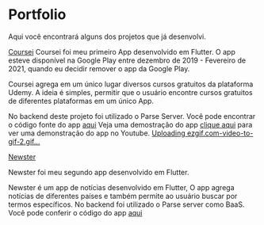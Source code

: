 # Portfolio

Aqui você encontrará alguns dos projetos que já desenvolvi.

[Coursei](https://github.com/joaoarmando/coursei")
Coursei foi meu primeiro App desenvolvido em Flutter. O app esteve disponível na Google Play entre dezembro de 2019 - Fevereiro de 2021, quando eu decidir remover o app da Google Play.

Coursei agrega em um único lugar diversos cursos gratuitos da plataforma Udemy. A ideia é simples, permitir que o usuário encontre cursos gratuitos de diferentes plataformas em um único App.

No backend deste projeto foi utilizado o Parse Server.
Você pode encontrar o código fonte do app [aqui]("https://github.com/joaoarmando/coursei")
Veja uma demostração do app [clique aqui](https://youtu.be/nwaUMpdDMLE) para ver uma demonstração do app no Youtube.
[Uploading ezgif.com-video-to-gif-2.gif…](https://youtu.be/nwaUMpdDMLE)








[Newster]("https://github.com/joaoarmando/newster")

Newster foi meu segundo app desenvolvido em Flutter. 

Newster é um app de notícias desenvolvido em Flutter, O app agrega notícias de diferentes países e também permite ao usuário buscar por termos específicos.
No backend foi utilizado o Parse server como BaaS.
Você pode conferir o código do app [aqui]("https://github.com/joaoarmando/newster")
[](https://user-images.githubusercontent.com/28633653/116939320-8854a600-ac42-11eb-8c7c-45d9a33ac1fb.mp4)
